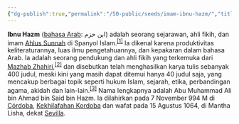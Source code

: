 ```yaml
---
{"dg-publish":true,"permalink":"/50-public/seeds/imam-ibnu-hazm/","title":"Ibnu Hazm - Wikipedia bahasa Indonesia, ensiklopedia bebas","tags":["clippings"]}
---
```


**Ibnu Hazm** ([bahasa Arab](https://id.wikipedia.org/wiki/Bahasa_Arab "Bahasa Arab"): ابن حزم) adalah seorang sejarawan, ahli fikih, dan imam [Ahlus Sunnah](https://id.wikipedia.org/wiki/Sunni "Sunni") di Spanyol Islam.<sup xmlns="http://www.w3.org/1999/xhtml" id="cite_ref-EB2_1-0" class="reference"><a href="https://id.wikipedia.org/wiki/#cite_note-EB2-1"><span class="cite-bracket">[</span>1<span class="cite-bracket">]</span></a></sup> Ia dikenal karena produktivitas keliteraturannya, luas ilmu pengetahuannya, dan kepakaran dalam bahasa Arab. Ia adalah seorang pendukung dan ahli fikih yang terkemuka dari [Mazhab Zhahiri](https://id.wikipedia.org/wiki/Mazhab_Zhahiri "Mazhab Zhahiri"),<sup xmlns="http://www.w3.org/1999/xhtml" id="cite_ref-brill_2-0" class="reference"><a href="https://id.wikipedia.org/wiki/#cite_note-brill-2"><span class="cite-bracket">[</span>2<span class="cite-bracket">]</span></a></sup> dan disebutkan telah menghasilkan karya tulis sebanyak 400 judul, meski kini yang masih dapat ditemui hanya 40 judul saja, yang mencakup berbagai topik seperti hukum Islam, sejarah, etika, perbandingan agama, akidah dan lain-lain.<sup xmlns="http://www.w3.org/1999/xhtml" id="cite_ref-gulf_3-0" class="reference"><a href="https://id.wikipedia.org/wiki/#cite_note-gulf-3"><span class="cite-bracket">[</span>3<span class="cite-bracket">]</span></a></sup> Nama lengkapnya adalah Abu Muhammad Ali bin Ahmad bin Said bin Hazm. Ia dilahirkan pada 7 November 994 M di [Córdoba](https://id.wikipedia.org/wiki/C%C3%B3rdoba,_Spanyol "Córdoba, Spanyol"), [Kekhilafahan Kordoba](https://id.wikipedia.org/wiki/Kekhilafahan_Kordoba "Kekhilafahan Kordoba") dan wafat pada 15 Agustus 1064, di Mantha Lisha, dekat [Sevilla](https://id.wikipedia.org/wiki/Sevilla "Sevilla").